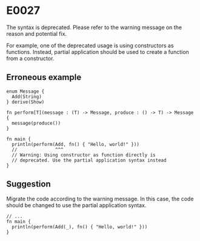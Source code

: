 # E0027

The syntax is deprecated. Please refer to the warning message on the reason and potential fix.

For example, one of the deprecated usage is using constructors as functions. Instead, partial
application should be used to create a function from a constructor.

## Erroneous example

```moonbit
enum Message {
  Add(String)
} derive(Show)

fn perform[T](message : (T) -> Message, produce : () -> T) -> Message {
  message(produce())
}

fn main {
  println(perform(Add, fn() { "Hello, world!" }))
  //              ^^^
  // Warning: Using constructor as function directly is
  // deprecated. Use the partial application syntax instead
}
```

## Suggestion

Migrate the code according to the warning message. In this case, the code should
be changed to use the partial application syntax.

```moonbit
// ...
fn main {
  println(perform(Add(_), fn() { "Hello, world!" }))
}
```

